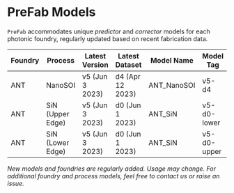 # PreFab Models

`PreFab` accommodates unique *predictor* and *corrector* models for each photonic foundry, regularly updated based on recent fabrication data.

| Foundry | Process | Latest Version | Latest Dataset | Model Name | Model Tag | Status |
| ------- | ------- | -------------- | -------------- | ---------- |---------- | ------ |
| ANT | NanoSOI | v5 (Jun 3 2023) | d4 (Apr 12 2023) | ANT_NanoSOI | v5-d4 | Beta |
| ANT | SiN (Upper Edge) | v5 (Jun 3 2023) | d0 (Jun 1 2023) | ANT_SiN | v5-d0-lower | Alpha |
| ANT | SiN (Lower Edge) | v5 (Jun 3 2023) | d0 (Jun 1 2023) | ANT_SiN | v5-d0-upper | Alpha |

*New models and foundries are regularly added. Usage may change. For additional foundry and process models, feel free to contact us or raise an issue.*
